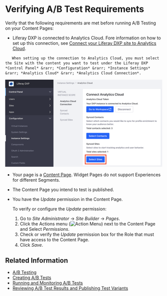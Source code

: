# Verifying A/B Test Requirements

Verify that the following requirements are met before running A/B Testing on your Content Pages:

- Liferay DXP is connected to Analytics Cloud. Fore information on how to set up this connection, see [Connect your Liferay DXP site to Analytics Cloud]((../../../../../../analytics-cloud/latest/en/getting-started/connecting-data-sources/connecting-liferay-dxp-to-analytics-cloud.md)).

```note::
   When setting up the connection to Analytics Cloud, you must select the Site with the content you want to test under the Liferay DXP *Control Panel* &rarr; *Configuration* &rarr; *Instance Settings* &rarr; *Analytics Cloud* &rarr; *Analytics Cloud Connection*.
```

  ![Selecting the Site in the Liferay DXP configuration for Analytics Cloud](verifying-ab-test-requirements/images/01.png)

- Your page is a [Content Page](../../creating-pages/understanding-pages/understanding-pages.md). Widget Pages do not support Experiences for different Segments.
- The Content Page you intend to test is published.
- You have the *Update* permission in the Content Page.

  To verify or configure the *Update* permission:

    1. Go to *Site Administrator* &rarr; *Site Builder* &rarr; *Pages*.
    1. Click the Actions menu (![Action Menu](../../../images/icon-actions.png)) next to the Content Page and Select *Permissions*.
    1. Check or verify the *Update* permission box for the Role that must have access to the Content Page.
    1. Click *Save*.

## Related Information

- [A/B Testing](./ab-testing.md)
- [Creating A/B Tests](./creating-ab-tests.md)
- [Running and Monitoring A/B Tests](./running-and-monitoring-ab-tests)
- [Reviewing A/B Test Results and Publishing Test Variants](./reviewing-ab-test-results-and-publishing-test-variants.md)
